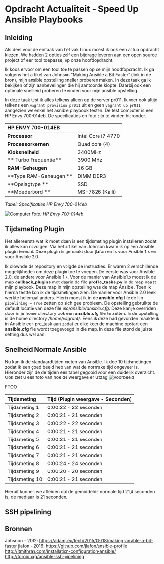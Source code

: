 # Opdracht Actualiteit - Speed Up Ansible Playbooks

## Inleiding

Als deel voor de eintaak van het vak Linux moest ik ook een actua opdracht kiezen. We hadden 2 opties zelf een bijdrage leveren aan een open source project of een tool toepasse, op onze hoofdopdracht.

Ik koos ervoor om een tool toe te passen op de mijn hoodfopdracht. Ik ga volgens het artikel van Johnson "Making Ansible a Bit Faster" (link in de bron), mijn ansible opstelling sneller proberen maken. In deze taak ga ik bekijken of zijn aanbevelingen die hij aantoonde klopte. Daarbij ook een optimale snelheid proberen te vinden voor mijn ansible opstelling.

In deze taak test ik alles telkens alleen op de server pr011. Ik voer ook altijd telkens een ``vagrant provision pr011`` uit  en geen ``vagrant up pr011 `` aangezien we enkel het asnible playbook testen. De test computer is een HP Envy 700-014eb. De specificaties en foto zijn te vinden hieronder.

| HP ENVY 700-014EB |                |
| :---           | :---           |
| **Processor**     | Intel Core i7 4770              | 		
| **Processorkernen** | Quad core (4)              | 
| **Kloksnelheid** | 3400MHz              | 
|** Turbo Frequentie** | 3900 MHz            | 
| **RAM-Geheugen**   | 16 GB | 
| **Type RAM-Geheugen **  | DIMM DDR3 | 
| **Opslagtype **  | SSD | 
| **Moederbord ** | MS-7826 (Kaili)  |
*Tabel: Specificaties HP Envy 700-014eb*

![Computer]()
*Foto: HP Envy 700-014eb*


## Tijdsmeting Plugin
Het allereerste wat ik moet doen is een tijdsmeting plugin installeren zodat ik alles kan navolgen. Via het artikel van Johnson kwam ik op een Ansible plugin terecht. Deze plugin is gemaakt door jlafon en is voor Ansible 1.x en voor Ansible 2.0.

Ik clownde de repository en volgde de instructies. Er waren 2 verschillende mogelijkheden om deze plugin toe te voegen. De eerste was voor Ansible 2.0, de andere voor Ansible 1.x. 
Voor de manier van Ansible1.x  moest ik de map **callback_plugins** met daarin de file **profile_tasks.py** in de map naast mijn playbook. Deze map in mijn opstelling was de map Ansible. Toen ik hierna testte kon ik de tijdsmetingen zien.
De manier voor Ansible 2.0 leek werkte helemaal anders. Hierin moest ik in de **ansible.cfg** file de lijn `` pipelining = True`` zetten op zich gee probleem. De opstelling gebruikte de default locatie van deze file *etc/ansible/ansible.cfg*. Deze kan je overriden door in je home directory ook een **ansible.cfg** file te zetten. In de opstelling is de home directory */home/vagrant/*. Eens ik deze had gevonden maakte ik in Ansible een pre_task aan zodat er elke keer de machine opstart een **ansible.cfg** file wordt toegevoegd in die map. In deze file stond de juiste setting dus wel aan.


## Snelheid Normale Ansible

Nu kan ik de standaardtijden meten van Ansible. Ik doe 10 tijdsmetingen zodat ik een goed beeld heb van wat de normake tijd ongeveer is. Hieronder zijn de  de tijden een tabel gegooid voor een duidelijk overzicht. Ook ziet u een foto van hoe de weergave er uitzag
![voorbeeld]()

FTOO

| Tijdsmeting |Tijd (Plugin weergave - Seconden)               |
| :---           | :---           |
| Tijdsmeting 1  | 0:00:22 - 22 seconden     | 		
|Tijdsmeting 2 | 0:00:21 - 21 seconden         | 
| Tijdsmeting 3 |0:00:22 - 22 seconden        | 
|Tijdsmeting 4 | 0:00:21 - 21 seconden     | 
| Tijdsmeting 5| 0:00:21 - 21 seconden    | 
| Tijdsmeting 6  | 0:00:21 - 21 seconden     | 		
|Tijdsmeting 7 | 0:00:21 - 21 seconden         | 
| Tijdsmeting 8 |0:00:24 - 24 seconden        | 
|Tijdsmeting 9 | 0:00:20 - 20 seconden     | 
| Tijdsmeting 10| 0:00:21 - 21 seconden    | 

Hieruit kunnen we afleiden dat de gemiddelde normale tijd  21,4 seconden is, de mediaan is 21 seconden.



## SSH pipelining





## Bronnen
Johsnon - 2012: <https://adamj.eu/tech/2015/05/18/making-ansible-a-bit-faster>
jlafon - 2016: <https://github.com/jlafon/ansible-profile>
<http://itmithran.com/installation-configuration-ansible/>
<http://toroid.org/ansible-ssh-pipelining>